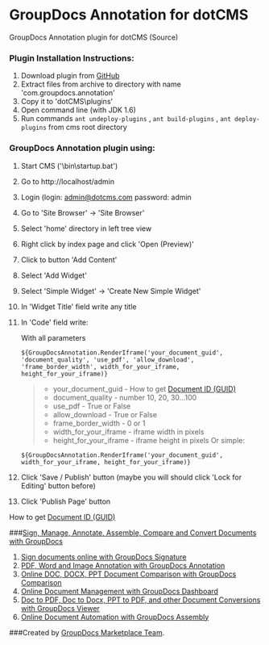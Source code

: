 GroupDocs Annotation for dotCMS
==============================
GroupDocs Annotation plugin for dotCMS (Source)

### Plugin Installation Instructions:

1. Download plugin from [GitHub](https://github.com/liosha2007/dotcms-groupdocs-annotation)
2. Extract files from archive to directory with name 'com.groupdocs.annotation'
3. Copy it to 'dotCMS\plugins\'
4. Open command line (with JDK 1.6)
5. Run commands `ant undeploy-plugins` , `ant build-plugins` , `ant deploy-plugins` from cms root directory

### GroupDocs Annotation plugin using:

1. Start CMS ('\bin\startup.bat')
2. Go to http://localhost/admin
3. Login (login: admin@dotcms.com  password: admin 
4. Go to 'Site Browser' -> 'Site Browser'
5. Select 'home' directory in left tree view
6. Right click by index page and click 'Open (Preview)'
7. Click to button 'Add Content'
8. Select 'Add Widget'
9. Select 'Simple Widget' -> 'Create New Simple Widget'
10. In 'Widget Title' field write any title
11. In 'Code' field write: 

	With all parameters
	```
	${GroupDocsAnnotation.RenderIframe('your_document_guid', 'document_quality', 'use_pdf', 'allow_download', 'frame_border_width', width_for_your_iframe, height_for_your_iframe)}
	```
	> * your&#95;document&#95;guid - How to get [Document ID (GUID)](http://groupdocs.com/docs/pages/viewpage.action?pageId=1409575)
	> * document&#95;quality - number 10, 20, 30...100
	> * use&#95;pdf - True or False
	> * allow&#95;download - True or False
	> * frame&#95;border&#95;width - 0 or 1
	> * width&#95;for&#95;your&#95;iframe - iframe width in pixels
	> * height&#95;for&#95;your&#95;iframe - iframe height in pixels
	Or simple:
	```
	${GroupDocsAnnotation.RenderIframe('your_document_guid', width_for_your_iframe, height_for_your_iframe)}
	```

12. Click 'Save / Publish' button (maybe you will should click 'Lock for Editing' button before)
13. Click 'Publish Page' button

How to get [Document ID (GUID)](http://groupdocs.com/docs/pages/viewpage.action?pageId=1409575)

###[Sign, Manage, Annotate, Assemble, Compare and Convert Documents with GroupDocs](http://groupdocs.com)
1. [Sign documents online with GroupDocs Signature](http://groupdocs.com/apps/signature)
2. [PDF, Word and Image Annotation with GroupDocs Annotation](http://groupdocs.com/apps/annotation)
3. [Online DOC, DOCX, PPT Document Comparison with GroupDocs Comparison](http://groupdocs.com/apps/comparison)
4. [Online Document Management with GroupDocs Dashboard](http://groupdocs.com/apps/dashboard)
5. [Doc to PDF, Doc to Docx, PPT to PDF, and other Document Conversions with GroupDocs Viewer](http://groupdocs.com/apps/viewer)
6. [Online Document Automation with GroupDocs Assembly](http://groupdocs.com/apps/assembly)

###Created by [GroupDocs Marketplace Team]( http://groupdocs.com/marketplace/ ).
